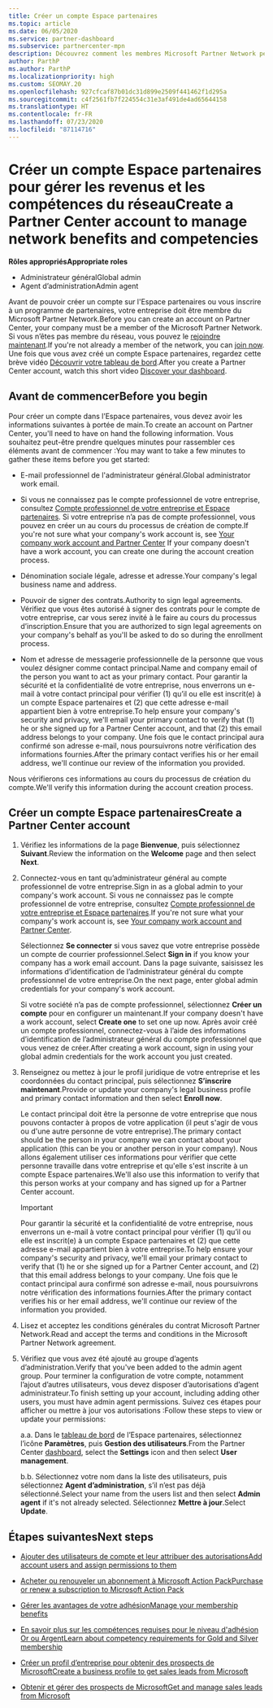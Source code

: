 ```yaml
---
title: Créer un compte Espace partenaires
ms.topic: article
ms.date: 06/05/2020
ms.service: partner-dashboard
ms.subservice: partnercenter-mpn
description: Découvrez comment les membres Microsoft Partner Network peuvent créer un compte Espace partenaires pour gérer leurs revenus et leurs compétences du réseau.
author: ParthP
ms.author: ParthP
ms.localizationpriority: high
ms.custom: SEOMAY.20
ms.openlocfilehash: 927cfcaf87b01dc31d899e2509f441462f1d295a
ms.sourcegitcommit: c4f2561fb7f224554c31e3af491de4ad65644158
ms.translationtype: HT
ms.contentlocale: fr-FR
ms.lasthandoff: 07/23/2020
ms.locfileid: "87114716"
---
```

# <a name="create-a-partner-center-account-to-manage-network-benefits-and-competencies"></a><span data-ttu-id="b5c13-103">Créer un compte Espace partenaires pour gérer les revenus et les compétences du réseau</span><span class="sxs-lookup"><span data-stu-id="b5c13-103">Create a Partner Center account to manage network benefits and competencies</span></span>

<span data-ttu-id="b5c13-104">**Rôles appropriés**</span><span class="sxs-lookup"><span data-stu-id="b5c13-104">**Appropriate roles**</span></span>

- <span data-ttu-id="b5c13-105">Administrateur général</span><span class="sxs-lookup"><span data-stu-id="b5c13-105">Global admin</span></span>
- <span data-ttu-id="b5c13-106">Agent d’administration</span><span class="sxs-lookup"><span data-stu-id="b5c13-106">Admin agent</span></span>

<span data-ttu-id="b5c13-107">Avant de pouvoir créer un compte sur l'Espace partenaires ou vous inscrire à un programme de partenaires, votre entreprise doit être membre du Microsoft Partner Network.</span><span class="sxs-lookup"><span data-stu-id="b5c13-107">Before you can create an account on Partner Center, your company must be a member of the Microsoft Partner Network.</span></span> <span data-ttu-id="b5c13-108">Si vous n’êtes pas membre du réseau, vous pouvez le [rejoindre maintenant](https://partner.microsoft.com/commercial#).</span><span class="sxs-lookup"><span data-stu-id="b5c13-108">If you're not already a member of the network, you can [join now](https://partner.microsoft.com/commercial#).</span></span> <span data-ttu-id="b5c13-109">Une fois que vous avez créé un compte Espace partenaires, regardez cette brève vidéo [Découvrir votre tableau de bord](https://vimeo.com/290338211).</span><span class="sxs-lookup"><span data-stu-id="b5c13-109">After you create a Partner Center account, watch this short video [Discover your dashboard](https://vimeo.com/290338211).</span></span>

## <a name="before-you-begin"></a><span data-ttu-id="b5c13-110">Avant de commencer</span><span class="sxs-lookup"><span data-stu-id="b5c13-110">Before you begin</span></span>

<span data-ttu-id="b5c13-111">Pour créer un compte dans l’Espace partenaires, vous devez avoir les informations suivantes à portée de main.</span><span class="sxs-lookup"><span data-stu-id="b5c13-111">To create an account on Partner Center, you'll need to have on hand the following information.</span></span> <span data-ttu-id="b5c13-112">Vous souhaitez peut-être prendre quelques minutes pour rassembler ces éléments avant de commencer :</span><span class="sxs-lookup"><span data-stu-id="b5c13-112">You may want to take a few minutes to gather these items before you get started:</span></span>

-   <span data-ttu-id="b5c13-113">E-mail professionnel de l'administrateur général.</span><span class="sxs-lookup"><span data-stu-id="b5c13-113">Global administrator work email.</span></span>

-   <span data-ttu-id="b5c13-114">Si vous ne connaissez pas le compte professionnel de votre entreprise, consultez [Compte professionnel de votre entreprise et Espace partenaires](azure-active-directory-tenants-and-partner-center.md). Si votre entreprise n’a pas de compte professionnel, vous pouvez en créer un au cours du processus de création de compte.</span><span class="sxs-lookup"><span data-stu-id="b5c13-114">If you're not sure what your company's work account is, see [Your company work account and Partner Center](azure-active-directory-tenants-and-partner-center.md) If your company doesn't have a work account, you can create one during the account creation process.</span></span> 

-   <span data-ttu-id="b5c13-115">Dénomination sociale légale, adresse et adresse.</span><span class="sxs-lookup"><span data-stu-id="b5c13-115">Your company's legal business name and address.</span></span>  

-   <span data-ttu-id="b5c13-116">Pouvoir de signer des contrats.</span><span class="sxs-lookup"><span data-stu-id="b5c13-116">Authority to sign legal agreements.</span></span> <span data-ttu-id="b5c13-117">Vérifiez que vous êtes autorisé à signer des contrats pour le compte de votre entreprise, car vous serez invité à le faire au cours du processus d’inscription.</span><span class="sxs-lookup"><span data-stu-id="b5c13-117">Ensure that you are authorized to sign legal agreements on your company's behalf as you'll be asked to do so during the enrollment process.</span></span>

-   <span data-ttu-id="b5c13-118">Nom et adresse de messagerie professionnelle de la personne que vous voulez désigner comme contact principal.</span><span class="sxs-lookup"><span data-stu-id="b5c13-118">Name and company email of the person you want to act as your primary contact.</span></span> <span data-ttu-id="b5c13-119">Pour garantir la sécurité et la confidentialité de votre entreprise, nous enverrons un e-mail à votre contact principal pour vérifier (1) qu’il ou elle est inscrit(e) à un compte Espace partenaires et (2) que cette adresse e-mail appartient bien à votre entreprise.</span><span class="sxs-lookup"><span data-stu-id="b5c13-119">To help ensure your company's security and privacy, we'll email your primary contact to verify that (1) he or she signed up for a Partner Center account, and that (2) this email address belongs to your company.</span></span> <span data-ttu-id="b5c13-120">Une fois que le contact principal aura confirmé son adresse e-mail, nous poursuivrons notre vérification des informations fournies.</span><span class="sxs-lookup"><span data-stu-id="b5c13-120">After the primary contact verifies his or her email address, we'll continue our review of the information you provided.</span></span>

<span data-ttu-id="b5c13-121">Nous vérifierons ces informations au cours du processus de création du compte.</span><span class="sxs-lookup"><span data-stu-id="b5c13-121">We'll verify this information during the account creation process.</span></span> 
 
## <a name="create-a-partner-center-account"></a><span data-ttu-id="b5c13-122">Créer un compte Espace partenaires</span><span class="sxs-lookup"><span data-stu-id="b5c13-122">Create a Partner Center account</span></span>

1.  <span data-ttu-id="b5c13-123">Vérifiez les informations de la page **Bienvenue**, puis sélectionnez **Suivant**.</span><span class="sxs-lookup"><span data-stu-id="b5c13-123">Review the information on the **Welcome** page and then select **Next**.</span></span>

2.  <span data-ttu-id="b5c13-124">Connectez-vous en tant qu’administrateur général au compte professionnel de votre entreprise.</span><span class="sxs-lookup"><span data-stu-id="b5c13-124">Sign in as a global admin to your company's work account.</span></span> <span data-ttu-id="b5c13-125">Si vous ne connaissez pas le compte professionnel de votre entreprise, consultez [Compte professionnel de votre entreprise et Espace partenaires](azure-active-directory-tenants-and-partner-center.md).</span><span class="sxs-lookup"><span data-stu-id="b5c13-125">If you're not sure what your company's work account   is, see [Your company work account and Partner Center](azure-active-directory-tenants-and-partner-center.md).</span></span>

    <span data-ttu-id="b5c13-126">Sélectionnez **Se connecter** si vous savez que votre entreprise possède un compte de courrier professionnel.</span><span class="sxs-lookup"><span data-stu-id="b5c13-126">Select **Sign in** if you know your company has a work email account.</span></span> <span data-ttu-id="b5c13-127">Dans la page suivante, saisissez les informations d’identification de l’administrateur général du compte professionnel de votre entreprise.</span><span class="sxs-lookup"><span data-stu-id="b5c13-127">On the next page, enter global admin credentials for your company's work account.</span></span> 

    <span data-ttu-id="b5c13-128">Si votre société n’a pas de compte professionnel, sélectionnez **Créer un compte** pour en configurer un maintenant.</span><span class="sxs-lookup"><span data-stu-id="b5c13-128">If your company doesn't have a work account, select **Create one** to set one up now.</span></span> <span data-ttu-id="b5c13-129">Après avoir créé un compte professionnel, connectez-vous à l’aide des informations d’identification de l’administrateur général du compte professionnel que vous venez de créer.</span><span class="sxs-lookup"><span data-stu-id="b5c13-129">After creating a work account, sign in using your global admin credentials for the work account you just created.</span></span>

3.  <span data-ttu-id="b5c13-130">Renseignez ou mettez à jour le profil juridique de votre entreprise et les coordonnées du contact principal, puis sélectionnez **S’inscrire maintenant**.</span><span class="sxs-lookup"><span data-stu-id="b5c13-130">Provide or update your company's legal business profile and primary contact information and then select **Enroll now**.</span></span> 

    <span data-ttu-id="b5c13-131">Le contact principal doit être la personne de votre entreprise que nous pouvons contacter à propos de votre application (il peut s'agir de vous ou d'une autre personne de votre entreprise).</span><span class="sxs-lookup"><span data-stu-id="b5c13-131">The primary contact should be the person in your company we can contact about your application (this can be you or another person in your company).</span></span> <span data-ttu-id="b5c13-132">Nous allons également utiliser ces informations pour vérifier que cette personne travaille dans votre entreprise et qu'elle s'est inscrite à un compte Espace partenaires.</span><span class="sxs-lookup"><span data-stu-id="b5c13-132">We'll also use this information to verify that this person works at your company and has signed up for a Partner Center account.</span></span>

    > [!IMPORTANT]  
    > <span data-ttu-id="b5c13-133">Pour garantir la sécurité et la confidentialité de votre entreprise, nous enverrons un e-mail à votre contact principal pour vérifier (1) qu’il ou elle est inscrit(e) à un compte Espace partenaires et (2) que cette adresse e-mail appartient bien à votre entreprise.</span><span class="sxs-lookup"><span data-stu-id="b5c13-133">To help ensure your company's security and privacy, we'll email your primary contact to verify that (1) he or she signed up for a Partner Center account, and (2) that this email address belongs to your company.</span></span> <span data-ttu-id="b5c13-134">Une fois que le contact principal aura confirmé son adresse e-mail, nous poursuivrons notre vérification des informations fournies.</span><span class="sxs-lookup"><span data-stu-id="b5c13-134">After the primary contact verifies his or her email address, we'll continue our review of the information you provided.</span></span>

4.  <span data-ttu-id="b5c13-135">Lisez et acceptez les conditions générales du contrat Microsoft Partner Network.</span><span class="sxs-lookup"><span data-stu-id="b5c13-135">Read and accept the terms and conditions in the Microsoft Partner Network agreement.</span></span> 

5.  <span data-ttu-id="b5c13-136">Vérifiez que vous avez été ajouté au groupe d’agents d’administration.</span><span class="sxs-lookup"><span data-stu-id="b5c13-136">Verify that you've been added to the admin agent group.</span></span> <span data-ttu-id="b5c13-137">Pour terminer la configuration de votre compte, notamment l’ajout d’autres utilisateurs, vous devez disposer d’autorisations d’agent administrateur.</span><span class="sxs-lookup"><span data-stu-id="b5c13-137">To finish setting up your account, including adding other users, you must have admin agent permissions.</span></span> <span data-ttu-id="b5c13-138">Suivez ces étapes pour afficher ou mettre à jour vos autorisations :</span><span class="sxs-lookup"><span data-stu-id="b5c13-138">Follow these steps to view or update your permissions:</span></span>

    <span data-ttu-id="b5c13-139">a.</span><span class="sxs-lookup"><span data-stu-id="b5c13-139">a.</span></span> <span data-ttu-id="b5c13-140">Dans le [tableau de bord](https://partner.microsoft.com/dashboard/home**) de l’Espace partenaires, sélectionnez l’icône **Paramètres**, puis **Gestion des utilisateurs**.</span><span class="sxs-lookup"><span data-stu-id="b5c13-140">From the Partner Center [dashboard](https://partner.microsoft.com/dashboard/home**), select the **Settings** icon and then select **User management**.</span></span>  

    <span data-ttu-id="b5c13-141">b.</span><span class="sxs-lookup"><span data-stu-id="b5c13-141">b.</span></span> <span data-ttu-id="b5c13-142">Sélectionnez votre nom dans la liste des utilisateurs, puis sélectionnez **Agent d’administration**, s’il n’est pas déjà sélectionné.</span><span class="sxs-lookup"><span data-stu-id="b5c13-142">Select your name from the users list and then select **Admin agent** if it's not already selected.</span></span> <span data-ttu-id="b5c13-143">Sélectionnez **Mettre à jour**.</span><span class="sxs-lookup"><span data-stu-id="b5c13-143">Select **Update**.</span></span>  

## <a name="next-steps"></a><span data-ttu-id="b5c13-144">Étapes suivantes</span><span class="sxs-lookup"><span data-stu-id="b5c13-144">Next steps</span></span>

-   [<span data-ttu-id="b5c13-145">Ajouter des utilisateurs de compte et leur attribuer des autorisations</span><span class="sxs-lookup"><span data-stu-id="b5c13-145">Add account users and assign permissions to them</span></span>](create-user-accounts-and-set-permissions.md)

-   [<span data-ttu-id="b5c13-146">Acheter ou renouveler un abonnement à Microsoft Action Pack</span><span class="sxs-lookup"><span data-stu-id="b5c13-146">Purchase or renew a subscription to Microsoft Action Pack</span></span>](mpn-get-action-pack.md)

-   [<span data-ttu-id="b5c13-147">Gérer les avantages de votre adhésion</span><span class="sxs-lookup"><span data-stu-id="b5c13-147">Manage your membership benefits</span></span>](manage-your-partner-network-benefits.md)

-   [<span data-ttu-id="b5c13-148">En savoir plus sur les compétences requises pour le niveau d'adhésion Or ou Argent</span><span class="sxs-lookup"><span data-stu-id="b5c13-148">Learn about competency requirements for Gold and Silver membership</span></span>](https://partner.microsoft.com/membership/competencies)

-   [<span data-ttu-id="b5c13-149">Créer un profil d’entreprise pour obtenir des prospects de Microsoft</span><span class="sxs-lookup"><span data-stu-id="b5c13-149">Create a business profile to get sales leads from Microsoft</span></span>](create-a-marketing-profile.md)

-   [<span data-ttu-id="b5c13-150">Obtenir et gérer des prospects de Microsoft</span><span class="sxs-lookup"><span data-stu-id="b5c13-150">Get and manage sales leads from Microsoft</span></span>](responding-to-referrals.md)